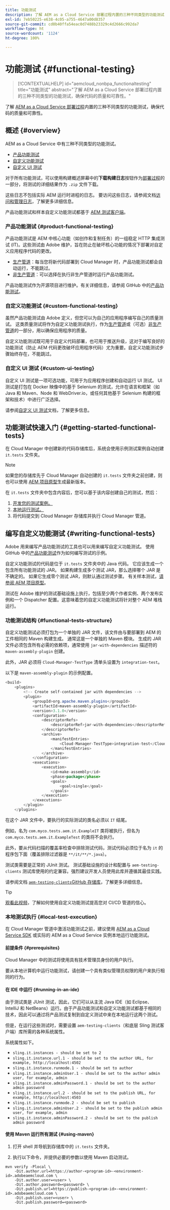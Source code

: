 ```yaml
---
title: 功能测试
description: 了解 AEM as a Cloud Service 部署过程内置的三种不同类型的功能测试，确保代码的质量和可靠性。
exl-id: 7eb50225-e638-4c05-a755-4647a00d8357
source-git-commit: cd0b40ffa54eac0d7488b23329c4d2666c992da7
workflow-type: ht
source-wordcount: '1124'
ht-degree: 100%

---
```



# 功能测试 {#functional-testing}

>[!CONTEXTUALHELP]
>id="aemcloud_nonbpa_functionaltesting"
>title="功能测试"
>abstract="了解 AEM as a Cloud Service 部署过程内置的三种不同类型的功能测试，确保代码的质量和可靠性。"

了解 [AEM as a Cloud Service 部署过程](/help/implementing/cloud-manager/deploy-code.md)内置的三种不同类型的功能测试，确保代码的质量和可靠性。

## 概述 {#overview}

AEM as a Cloud Service 中有三种不同类型的功能测试。

* [产品功能测试](#product-functional-testing)
* [自定义功能测试](#custom-functional-testing)
* [自定义 UI 测试](#custom-ui-testing)

对于所有功能测试，可以使用构建概述屏幕中的&#x200B;**下载构建日志**&#x200B;按钮作为[部署过程](/help/implementing/cloud-manager/deploy-code.md)的一部分，将测试的详细结果作为 `.zip` 文件下载。

这些日志不包括实际 AEM 运行时进程的日志。 要访问这些日志，请参阅文档[访问和管理日志](/help/implementing/cloud-manager/manage-logs.md)，了解更多详细信息。

产品功能测试和样本自定义功能测试都基于 [AEM 测试客户端](https://github.com/adobe/aem-testing-clients)。

### 产品功能测试 {#product-functional-testing}

产品功能测试是 AEM 中核心功能（如创作和复制任务）的一组稳定 HTTP 集成测试 (IT)。这些测试由 Adobe 维护，旨在防止在破坏核心功能的情况下部署对自定义应用程序代码的更改。

* [生产管道](/help/implementing/cloud-manager/configuring-pipelines/configuring-production-pipelines.md)：每当您将新代码部署到 Cloud Manager 时，产品功能测试都会自动运行，不能跳过。
* [非生产管道](/help/implementing/cloud-manager/configuring-pipelines/configuring-non-production-pipelines.md)：可以选择在执行非生产管道时运行产品功能测试。

产品功能测试作为开源项目进行维护。有关详细信息，请参阅 GitHub 中的[产品功能测试](https://github.com/adobe/aem-test-samples/tree/aem-cloud/smoke)。

### 自定义功能测试 {#custom-functional-testing}

虽然产品功能测试由 Adobe 定义，但您可以为自己的应用程序编写自己的质量测试。 这类质量测试将作为自定义功能测试执行，作为[生产管道](/help/implementing/cloud-manager/configuring-pipelines/configuring-production-pipelines.md)或（可选）[非生产管道](/help/implementing/cloud-manager/configuring-pipelines/configuring-non-production-pipelines.md)的一部分，用以确保应用程序的质量。

自定义功能测试既可用于自定义代码部署，也可用于推送升级，这对于编写良好的功能测试（防止 AEM 代码更改破坏应用程序代码）尤为重要。自定义功能测试步骤始终存在，不能跳过。

### 自定义 UI 测试 {#custom-ui-testing}

自定义 UI 测试是一项可选功能，可用于为应用程序创建和自动运行 UI 测试。 UI 测试是打包在 Docker 映像中的基于 Selenium 的测试，允许在语言和框架（如 Java 和 Maven、Node 和 WebDriver.io，或任何其他基于 Selenium 构建的框架和技术）中进行广泛选择。

请参阅[自定义 UI 测试](/help/implementing/cloud-manager/ui-testing.md#custom-ui-testing)文档，了解更多信息。

## 功能测试快速入门 {#getting-started-functional-tests}

在 Cloud Manager 中创建新的代码存储库后，系统会使用示例测试案例自动创建 `it.tests` 文件夹。

>[!NOTE]
>
>如果您的存储库先于 Cloud Manager 自动创建的 `it.tests` 文件夹之前创建，则也可以使用 [AEM 项目原型](https://github.com/adobe/aem-project-archetype/tree/master/src/main/archetype/it.tests)生成最新版本。

在 `it.tests` 文件夹中包含内容后，您可以基于该内容创建自己的测试，然后：

1. [开发您的测试案例。](#writing-functional-tests)
1. [本地运行测试。](#local-test-execution)
1. 将代码提交到 Cloud Manager 存储库并执行 Cloud Manager 管道。

## 编写自定义功能测试 {#writing-functional-tests}

Adobe 用来编写产品功能测试的工具也可以用来编写自定义功能测试。 使用 GitHub 中的[产品功能测试](https://github.com/adobe/aem-test-samples/tree/aem-cloud/smoke)作为如何编写测试的示例。

自定义功能测试的代码是位于 `it.tests` 文件夹中的 Java 代码。 它应该生成一个包含所有功能测试的 JAR。 如果构建生成多个测试 JAR，那么选择哪个 JAR 是不确定的。 如果它生成零个测试 JAR，则默认通过测试步骤。 有关样本测试，[请参阅 AEM 项目原型](https://github.com/adobe/aem-project-archetype/tree/develop/src/main/archetype/it.tests)。

测试在 Adobe 维护的测试基础设施上执行，包括至少两个作者实例、两个发布实例和一个 Dispatcher 配置。这意味着您的自定义功能测试将针对整个 AEM 堆栈运行。

### 功能测试结构 {#functional-tests-structure}

自定义功能测试必须打包为一个单独的 JAR 文件，该文件由与要部署到 AEM 的工件相同的 Maven 构建生成。 通常这是一个单独的 Maven 模块。 生成的 JAR 文件必须包含所有必需的依赖项，通常使用 `jar-with-dependencies` 描述符的 `maven-assembly-plugin` 创建。

此外，JAR 必须将 `Cloud-Manager-TestType` 清单头设置为 `integration-test`。

以下是 `maven-assembly-plugin` 的示例配置。

```java
<build>
    <plugins>
        <!-- Create self-contained jar with dependencies -->
        <plugin>
            <groupId>org.apache.maven.plugins</groupId>
            <artifactId>maven-assembly-plugin</artifactId>
            <version>3.1.0</version>
            <configuration>
                <descriptorRefs>
                    <descriptorRef>jar-with-dependencies</descriptorRef>
                </descriptorRefs>
                <archive>
                    <manifestEntries>
                        <Cloud-Manager-TestType>integration-test</Cloud-Manager-TestType>
                    </manifestEntries>
                </archive>
            </configuration>
            <executions>
                <execution>
                    <id>make-assembly</id>
                    <phase>package</phase>
                    <goals>
                        <goal>single</goal>
                    </goals>
                </execution>
            </executions>
        </plugin>
    </plugins>
```

在这个 JAR 文件中，要执行的实际测试的类名必须以 `IT` 结尾。

例如，名为 `com.myco.tests.aem.it.ExampleIT` 类将被执行，但名为 `com.myco.tests.aem.it.ExampleTest` 的类将不会执行。

此外，要从代码扫描的覆盖率检查中排除测试代码，测试代码必须位于名为 `it` 的程序包下面（覆盖排除过滤器是 `**/it/**/*.java`）。

测试类需要是正常的 JUnit 测试。 测试基础设施的设计和配置与 `aem-testing-clients` 测试库使用的约定兼容。强烈建议开发人员使用此库并遵循其最佳实践。

请参阅文档 [`aem-testing-clients`GitHub 存储库](https://github.com/adobe/aem-testing-clients)，了解更多详细信息。

>[!TIP]
>
>[观看此视频](https://www.youtube.com/watch?v=yJX6r3xRLHU)，了解如何使用自定义功能测试提高您对 CI/CD 管道的信心。

### 本地测试执行 {#local-test-execution}

在 Cloud Manager 管道中激活功能测试之前，建议使用 [AEM as a Cloud Service SDK](/help/implementing/developing/introduction/aem-as-a-cloud-service-sdk.md) 或实际的 AEM as a Cloud Service 实例本地运行功能测试。

#### 前提条件 {#prerequisites}

Cloud Manager 中的测试将使用具有技术管理员身份的用户执行。

要从本地计算机中运行功能测试，请创建一个具有类似管理员权限的用户来执行相同的行为。

#### 在 IDE 中运行 {#running-in-an-ide}

由于测试类是 JUnit 测试，因此，它们可以从主流 Java IDE（如 Eclipse、IntelliJ 和 NetBeans）运行。由于产品功能测试和自定义功能测试都基于相同的技术，因此可以通过将产品测试复制到自定义测试中来在本地运行这两个测试。

但是，在运行这些测试时，需要设置 `aem-testing-clients`（和底层 Sling 测试客户端）库所需的各种系统属性。

系统属性如下。

* `sling.it.instances - should be set to 2`
* `sling.it.instance.url.1 - should be set to the author URL, for example, http://localhost:4502`
* `sling.it.instance.runmode.1 - should be set to author`
* `sling.it.instance.adminUser.1 - should be set to the author admin user, for example, admin`
* `sling.it.instance.adminPassword.1 - should be set to the author admin password`
* `sling.it.instance.url.2 - should be set to the publish URL, for example, http://localhost:4503`
* `sling.it.instance.runmode.2 - should be set to publish`
* `sling.it.instance.adminUser.2 - should be set to the publish admin user, for example, admin`
* `sling.it.instance.adminPassword.2 - should be set to the publish admin password`

#### 使用 Maven 运行所有测试 {#using-maven}

1. 打开 shell 并导航到存储库中的 `it.tests` 文件夹。

1. 执行以下命令，并提供必要的参数以使用 Maven 启动测试。

```shell
mvn verify -Plocal \
    -Dit.author.url=https://author-<program-id>-<environment-id>.adobeaemcloud.com \
    -Dit.author.user=<user> \
    -Dit.author.password=<password> \
    -Dit.publish.url=https://publish-<program-id>-<environment-id>.adobeaemcloud.com \
    -Dit.publish.user=<user> \
    -Dit.publish.password=<password>
```
